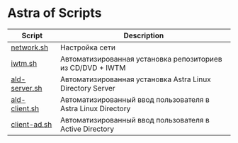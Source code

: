 Astra of Scripts
================

| Script                                               | Description                                                        |
| ---------------------------------------------------- | ------------------------------------------------------------------ |
| [network.sh](Scripts/network.sh)                     | Настройка сети                                                     |
| [iwtm.sh](Scripts/iwtm.sh)                           | Автоматизированная установка репозиториев из CD/DVD + IWTM         |
| [ald-server.sh](Scripts/ald-server.sh)               | Автоматизированная установка Astra Linux Directory Server          |
| [ald-client.sh](Scripts/ald-client.sh)               | Автоматизированный ввод пользователя в Astra Linux Directory       |
| [client-ad.sh](Scripts/client-ad.sh)                 | Автоматизированный ввод пользователя в Active Directory            |
